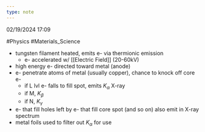 ```yaml
---
type: note
---
```

02/19/2024 17:09

  #Physics #Materials_Science 


- tungsten filament heated, emits e- via thermionic emission
	- e- accelerated w/ [[Electric Field]] (20-60kV)
- high energy e- directed toward metal (anode)
- e- penetrate atoms of metal (usually copper), chance to knock off core e-
	- if L lvl e- falls to fill spot, emits $K_\alpha$ X-ray
	- if M, $K_\beta$
	- if N, $K_\gamma$ 
- e- that fill holes left by e- that fill core spot (and so on) also emit in X-ray spectrum
- metal foils used to filter out $K_\alpha$ for use